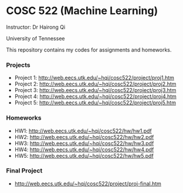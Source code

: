 # COSC 522 (Machine Learning)
Instructor: Dr Hairong Qi

University of Tennessee

This repository contains my codes for assignments and homeworks.

### Projects
+ Project 1: http://web.eecs.utk.edu/~hqi/cosc522/project/proj1.htm
+ Project 2: http://web.eecs.utk.edu/~hqi/cosc522/project/proj2.htm
+ Project 3: http://web.eecs.utk.edu/~hqi/cosc522/project/proj3.htm
+ Project 4: http://web.eecs.utk.edu/~hqi/cosc522/project/proj4.htm
+ Project 5: http://web.eecs.utk.edu/~hqi/cosc522/project/proj5.htm

### Homeworks
+ HW1: http://web.eecs.utk.edu/~hqi/cosc522/hw/hw1.pdf
+ HW2: http://web.eecs.utk.edu/~hqi/cosc522/hw/hw2.pdf
+ HW3: http://web.eecs.utk.edu/~hqi/cosc522/hw/hw3.pdf
+ HW4: http://web.eecs.utk.edu/~hqi/cosc522/hw/hw4.pdf
+ HW5: http://web.eecs.utk.edu/~hqi/cosc522/hw/hw5.pdf

### Final Project
+ http://web.eecs.utk.edu/~hqi/cosc522/project/proj-final.htm
